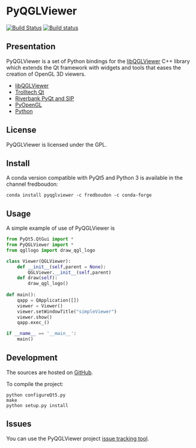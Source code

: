 # PyQGLViewer

[![Build Status](https://travis-ci.org/fredboudon/PyQGLViewer.svg?branch=master)](https://travis-ci.org/fredboudon/PyQGLViewer) [![Build status](https://ci.appveyor.com/api/projects/status/7jo1h7frejsot8uh/branch/master?svg=true)](https://ci.appveyor.com/project/fredboudon/pyqglviewer/branch/master)

## Presentation


PyQGLViewer is a set of Python bindings for the [libQGLViewer](http://artis.imag.fr/~Gilles.Debunne/QGLViewer/) C++ library which extends the Qt framework with widgets and tools that eases the creation of OpenGL 3D viewers. 

  * [libQGLViewer](http://artis.imag.fr/~Gilles.Debunne/QGLViewer/)
  * [Trolltech Qt](http://www.trolltech.com)
  * [Riverbank PyQt and SIP](http://www.riverbankcomputing.co.uk/pyqt/)
  * [PyOpenGL](http://pyopengl.sourceforge.net/)
  * [Python](http://www.python.org)


## License 

PyQGLViewer is licensed under the GPL.


## Install

A conda version compatible with PyQt5 and Python 3 is available in the channel fredboudon:

`conda install pyqglviewer -c fredboudon -c conda-forge`


## Usage

A simple example of use of PyQGLViewer is

```python
from PyQt5.QtGui import *
from PyQGLViewer import *
from qgllogo import draw_qgl_logo

class Viewer(QGLViewer):
    def __init__(self,parent = None):
        QGLViewer.__init__(self,parent)
    def draw(self):
        draw_qgl_logo()
  
def main():
    qapp = QApplication([])
    viewer = Viewer()
    viewer.setWindowTitle("simpleViewer")
    viewer.show()
    qapp.exec_()

if __name__ == '__main__':
    main()
```

## Development 

The sources are hosted on [GitHub](https://github.com/fredboudon/PyQGLViewer). 

To compile the project:

```
python configureQt5.py
make
python setup.py install
```


## Issues

You can use the PyQGLViewer project [issue tracking tool](https://github.com/fredboudon/PyQGLViewer/issues).



